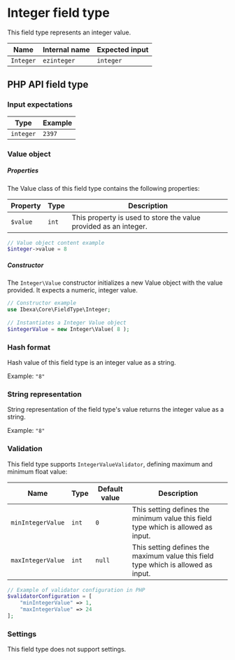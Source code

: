# Integer field type

This field type represents an integer value.

| Name      | Internal name | Expected input |
|-----------|---------------|----------------|
| `Integer` | `ezinteger`   | `integer`      |

## PHP API field type 

### Input expectations

|Type|Example|
|-------|------|
|`integer`|`2397`|

### Value object

##### Properties

The Value class of this field type contains the following properties:

| Property | Type  | Description|
|----------|-------|------------|
| `$value` | `int` | This property is used to store the value provided as an integer. |

``` php
// Value object content example
$integer->value = 8
```

##### Constructor

The `Integer\Value` constructor initializes a new Value object with the value provided. It expects a numeric, integer value.

``` php
// Constructor example
use Ibexa\Core\FieldType\Integer;
 
// Instantiates a Integer Value object
$integerValue = new Integer\Value( 8 );
```

### Hash format

Hash value of this field type is an integer value as a string.

Example: `"8"`

### String representation

String representation of the field type's value returns the integer value as a string.

Example: `"8"`

### Validation

This field type supports `IntegerValueValidator`, defining maximum and minimum float value:

|Name|Type|Default value|Description|
|------|------|------|------|
|`minIntegerValue`|`int`|`0`|This setting defines the minimum value this field type which is allowed as input.|
|`maxIntegerValue`|`int`|`null`|This setting defines the maximum value this field type which is allowed as input.|

``` php
// Example of validator configuration in PHP
$validatorConfiguration = [
    "minIntegerValue" => 1,
    "maxIntegerValue" => 24
];
```

### Settings

This field type does not support settings.
